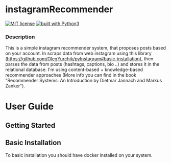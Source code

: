 # instagramRecommender
[![MIT license](https://img.shields.io/badge/license-MIT-blue.svg)]()
[![built with Python3](https://img.shields.io/badge/built%20with-Python3-red.svg)](
https://www.python.org/)

### Description
This is a simple instagram recommender system, that proposes posts based on your account. In scraps data from web instagram using this library (https://github.com/OlegYurchik/pyInstagram#basic-installation), then parses the data from posts (hashtags, captions, bio ..) and stores it in the relational database.
I'm using content-based + knowledge-based recommender approaches (More info you can find in the book "Recommender Systems: An Introduction by Dietmar Jannach and Markus Zanker").  

User Guide
=================


## Getting Started

## Basic Installation

To basic installation you should have docker installed on your system.

```bash

``` 


